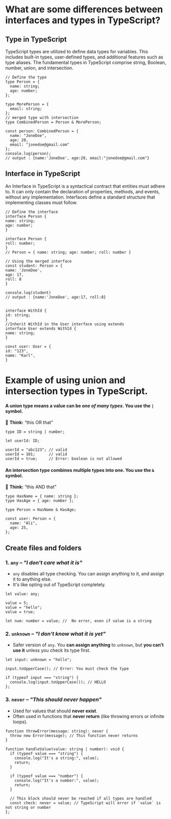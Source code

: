 # What are some differences between interfaces and types in TypeScript?

## Type in TypeScript

TypeScript types are utilized to define data types for variables. This includes built-in types, user-defined types, and additional features such as type aliases. The fundamental types in TypeScript comprise string, Boolean, number, union, and intersection.

```
// Define the type
type Person = {
  name: string;
  age: number;
};

type MorePerson = {
  email: string;
};
// merged type with intersection
type CombinedPerson = Person & MorePerson;

const person: CombinedPerson = {
  name: "JoneDoe",
  age: 20,
  email: "jonedoe@gmail.com"
};
console.log(person);
// output : {name:'JoneDoe', age:20, email:"jonedoe@gmail.com"}
```

## Interface in TypeScript

An Interface in TypeScript is a syntactical contract that entities must adhere to. It can only contain the declaration of properties, methods, and events, without any implementation. Interfaces define a standard structure that implementing classes must follow.

```
// Define the interface
interface Person {
name: string;
age: number;
}

interface Person {
roll: number;
}
// Person = { name: string; age: number; roll: number }

// Using the merged interface
const student: Person = {
name: 'JoneDoe',
age: 17,
roll: 8
}

console.log(student)
// output : {name:'JoneDoe', age:17, roll:8}


interface WithId {
id: string;
}
//Inherit WithId in the User interface using extends
interface User extends WithId {
name: string;
}

const user: User = {
id: "123",
name: "Karl",
}
```

# Example of using **union** and **intersection** types in TypeScript.

#### A **union** type means a value can be _one of many types_. You use the `|` symbol.

🧠 **Think:** “this OR that”

```
type ID = string | number;

let userId: ID;

userId = "abc123"; // valid
userId = 101;      // valid
userId = true;     // Error: boolean is not allowed
```

#### An **intersection** type combines multiple types into one. You use the `&` symbol.

🧠 **Think:** “this AND that”

```
type HasName = { name: string };
type HasAge = { age: number };

type Person = HasName & HasAge;

const user: Person = {
  name: "Ali",
  age: 25,
};
```

## Create files and folders

### 1. **`any`** – _"I don't care what it is"_

- `any` disables all type checking. You can assign anything to it, and assign it to anything else.
- It's like opting out of TypeScript completely.

```
let value: any;

value = 5;
value = "hello";
value = true;

let num: number = value; //  No error, even if value is a string
```

### 2. **`unknown`** – _"I don't know what it is yet"_

- Safer version of `any`. You **can assign anything** to `unknown`, but **you can’t use it** unless you check its type first.

```
let input: unknown = "hello";

input.toUpperCase(); // Error: You must check the type

if (typeof input === "string") {
  console.log(input.toUpperCase()); // HELLO
};
```

### 3. **`never`** – _"This should never happen"_

- Used for values that should **never exist**.
- Often used in functions that **never return** (like throwing errors or infinite loops).

```
function throwError(message: string): never {
  throw new Error(message); // This function never returns
}

function handleValue(value: string | number): void {
  if (typeof value === "string") {
    console.log("It's a string:", value);
    return;
  }

  if (typeof value === "number") {
    console.log("It's a number:", value);
    return;
  }

  // This block should never be reached if all types are handled
  const check: never = value; // TypeScript will error if `value` is not string or number
};
```
